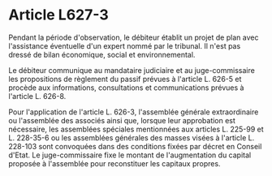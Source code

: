 # Article L627-3

Pendant la période d'observation, le débiteur établit un projet de plan avec l'assistance éventuelle d'un expert nommé par le tribunal. Il n'est pas dressé de bilan économique, social et environnemental.

Le débiteur communique au mandataire judiciaire et au juge-commissaire les propositions de règlement du passif prévues à l'article L. 626-5 et procède aux informations, consultations et communications prévues à l'article L. 626-8.

Pour l'application de l'article L. 626-3, l'assemblée générale extraordinaire ou l'assemblée des associés ainsi que, lorsque leur approbation est nécessaire, les assemblées spéciales mentionnées aux articles L. 225-99 et L. 228-35-6 ou les assemblées générales des masses visées à l'article L. 228-103 sont convoquées dans des conditions fixées par décret en Conseil d'Etat. Le juge-commissaire fixe le montant de l'augmentation du capital proposée à l'assemblée pour reconstituer les capitaux propres.
